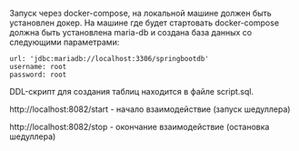 Запуск через docker-compose, на локальной машине должен быть установлен докер.
На машине где будет стартовать docker-compose должна быть установлена maria-db и создана база данных со следующими параметрами:

    url: 'jdbc:mariadb://localhost:3306/springbootdb'
    username: root
    password: root
    
DDL-скрипт для создания таблиц находится в файле script.sql.

http://localhost:8082/start - начало взаимодействие (запуск шедуллера)

http://localhost:8082/stop - окончание взаимодействие (остановка шедуллера)